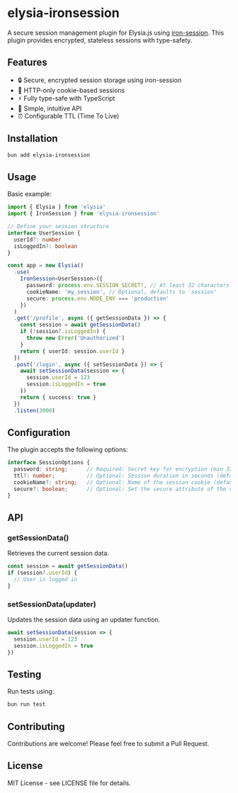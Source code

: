 # elysia-ironsession

A secure session management plugin for Elysia.js using [iron-session](https://github.com/vvo/iron-session). This plugin provides encrypted, stateless sessions with type-safety.

## Features

- 🔒 Secure, encrypted session storage using iron-session
- 🔑 HTTP-only cookie-based sessions
- ⚡ Fully type-safe with TypeScript
- 🎯 Simple, intuitive API
- ⏰ Configurable TTL (Time To Live)

## Installation

```bash
bun add elysia-ironsession
```

## Usage

Basic example:

```typescript
import { Elysia } from 'elysia'
import { IronSession } from 'elysia-ironsession'

// Define your session structure
interface UserSession {
  userId?: number
  isLoggedIn?: boolean
}

const app = new Elysia()
  .use(
    IronSession<UserSession>({
      password: process.env.SESSION_SECRET!, // At least 32 characters
      cookieName: 'my_session', // Optional, defaults to 'session'
      secure: process.env.NODE_ENV === 'production'
    })
  )
  .get('/profile', async ({ getSessionData }) => {
    const session = await getSessionData()
    if (!session?.isLoggedIn) {
      throw new Error('Unauthorized')
    }
    return { userId: session.userId }
  })
  .post('/login', async ({ setSessionData }) => {
    await setSessionData(session => {
      session.userId = 123
      session.isLoggedIn = true
    })
    return { success: true }
  })
  .listen(3000)
```

## Configuration

The plugin accepts the following options:

```typescript
interface SessionOptions {
  password: string;      // Required: Secret key for encryption (min 32 chars)
  ttl?: number;          // Optional: Session duration in seconds (default: 14 days)
  cookieName?: string;   // Optional: Name of the session cookie (default: 'session')
  secure?: boolean;      // Optional: Set the secure attribute of the cookie (default true)
}
```

## API

### getSessionData()

Retrieves the current session data.

```typescript
const session = await getSessionData()
if (session?.userId) {
  // User is logged in
}
```

### setSessionData(updater)

Updates the session data using an updater function.

```typescript
await setSessionData(session => {
  session.userId = 123
  session.isLoggedIn = true
})
```

## Testing

Run tests using:

```bash
bun run test
```

## Contributing

Contributions are welcome! Please feel free to submit a Pull Request.

## License

MIT License - see LICENSE file for details.
